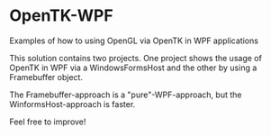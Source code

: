 OpenTK-WPF
==========
Examples of how to using OpenGL via OpenTK in WPF applications

This solution contains two projects. One project shows the usage of OpenTK in WPF via a WindowsFormsHost and the other by using a Framebuffer object.

The Framebuffer-approach is a "pure"-WPF-approach, but the WinformsHost-approach is faster.

Feel free to improve!
